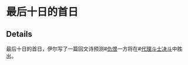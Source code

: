 # 最后十日的首日

## Details
最后十日的首日，伊尔写了一篇回文诗预测#[仇恨](characters/odium)一方将在#[代理斗士决斗](events/contest-of-champions)中胜出。
